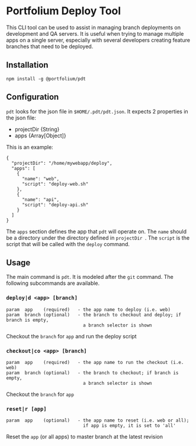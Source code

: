 # Portfolium Deploy Tool

This CLI tool can be used to assist in managing branch deployments on development and QA servers. It is useful when trying to manage multiple apps on a single server, especially with several developers creating feature branches that need to be deployed.

## Installation

```
npm install -g @portfolium/pdt
```

## Configuration

`pdt` looks for the json file in `$HOME/.pdt/pdt.json`. It expects 2 properties in the json file:

* projectDir  {String}
* apps        {Array[Object]}

This is an example:

```
{
  "projectDir": "/home/mywebapp/deploy",
  "apps": [
    {
      "name": "web",
      "script": "deploy-web.sh"
    },
    {
      "name": "api",
      "script": "deploy-api.sh"
    }
  ]
}
```
The `apps` section defines the app that `pdt` will operate on. The `name` should be a directory under the directory defined in `projectDir `. The `script` is the script that will be called with the `deploy` command.


## Usage

The main command is `pdt`. It is modeled after the `git` command. The following subcommands are available.

### `deploy|d <app> [branch]`

```
param  app    (required)   - the app name to deploy (i.e. web)
param  branch (optional)   - the branch to checkout and deploy; if branch is empty,
                             a branch selector is shown
```

Checkout the `branch` for `app` and run the deploy script

### `checkout|co <app> [branch]`

```
param  app    (required)   - the app name to run the checkout (i.e. web)
param  branch (optional)   - the branch to checkout; if branch is empty,
                             a branch selector is shown
```

Checkout the `branch` for `app`

### `reset|r [app]`

```
param  app    (optional)   - the app name to reset (i.e. web or all);
                             if app is empty, it is set to 'all'
```

Reset the `app` (or all apps) to master branch at the latest revision



